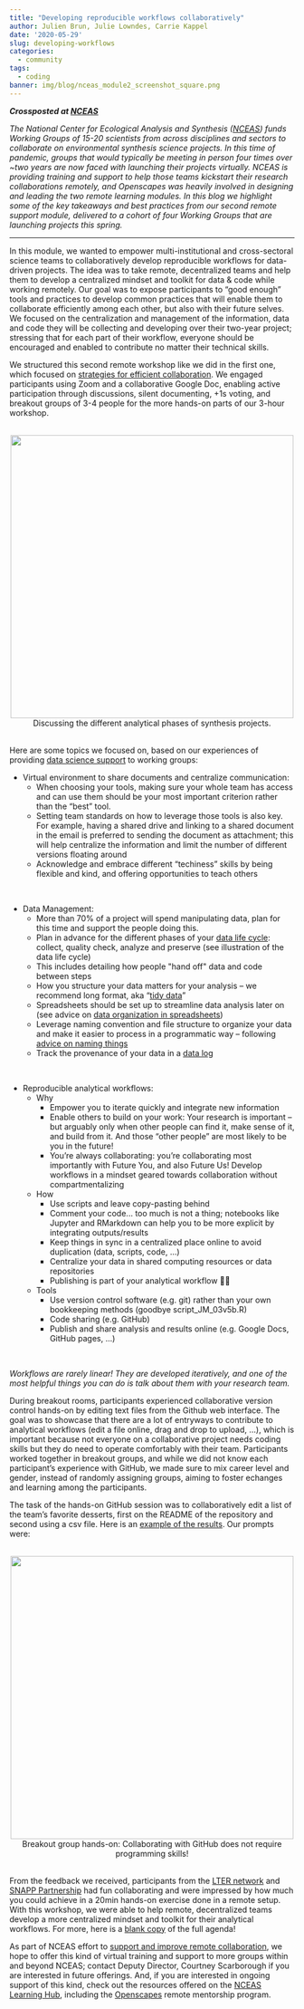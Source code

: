 ```yaml
---
title: "Developing reproducible workflows collaboratively"
author: Julien Brun, Julie Lowndes, Carrie Kappel
date: '2020-05-29'
slug: developing-workflows
categories:
  - community
tags:
  - coding
banner: img/blog/nceas_module2_screenshot_square.png
---
```



***Crossposted at [NCEAS](https://www.nceas.ucsb.edu/news/developing-reproducible-workflows-collaboratively)***  

*The National Center for Ecological Analysis and Synthesis ([NCEAS](https://www.nceas.ucsb.edu/)) funds Working Groups of 15-20 scientists from across disciplines and sectors to collaborate on environmental synthesis science projects. In this time of pandemic, groups that would typically be meeting in person four times over ~two years are now faced with launching their projects virtually. NCEAS is providing training and support to help those teams kickstart their research collaborations remotely, and Openscapes was heavily involved in designing and leading the two remote learning modules. In this blog we highlight some of the key takeaways and best practices from our second remote support module, delivered to a cohort of four Working Groups that are launching projects this spring.*

---

In this module, we wanted to empower multi-institutional and cross-sectoral science teams to collaboratively develop reproducible workflows for data-driven projects. The idea was to take remote, decentralized teams and help them to develop a centralized mindset and toolkit for data & code while working remotely. Our goal was to expose participants to “good enough” tools and practices to develop common practices that will enable them to collaborate efficiently among each other, but also with their future selves. We focused on the centralization and management of the information, data and code they will be collecting and developing over their two-year project; stressing that for each part of their workflow, everyone should be encouraged and enabled to contribute no matter their technical skills. 

We structured this second remote workshop like we did in the first one, which focused on [strategies for efficient collaboration](https://www.nceas.ucsb.edu/news/kick-starting-scientific-collaborations-remotely). We engaged participants using Zoom and a collaborative Google Doc, enabling active participation through discussions, silent documenting, +1s voting, and breakout groups of 3-4 people for the more hands-on parts of our 3-hour workshop.

<br>
<center>
  <img src="/img/blog/nceas_module2_screenshot.png" width="500px"></a>
   <figcaption>Discussing the different analytical phases of synthesis projects.
</figcaption>
</center>
<br>


Here are some topics we focused on, based on our experiences of providing [data science support](https://www.nceas.ucsb.edu/programming-support) to working groups:

- Virtual environment to share documents and centralize communication: 
  - When choosing your tools, making sure your whole team has access and can use them should be your most important criterion rather than the “best” tool. 
  - Setting team standards on how to leverage those tools is also key. For example, having a shared drive and linking to a shared document in the email is preferred to sending the document as attachment; this will help centralize the information and limit the number of different versions floating around
  - Acknowledge and embrace different “techiness” skills by being flexible and kind, and offering opportunities to teach others

<br>

- Data Management: 
  - More than 70% of a project will spend manipulating data, plan for this time and support the people doing this. 
  - Plan in advance for the different phases of your [data life cycle](https://www.dataone.org/data-life-cycle): collect, quality check, analyze and preserve (see illustration of the data life cycle)
  - This includes detailing how people "hand off" data and code between steps
  - How you structure your data matters for your analysis – we recommend long format, aka “[tidy data](https://www.jstatsoft.org/article/view/v059i10)”
  - Spreadsheets should be set up to streamline data analysis later on (see advice on [data organization in spreadsheets](https://peerj.com/preprints/3183/))
  - Leverage naming convention and file structure to organize your data and make it easier to process in a programmatic way – following [advice on naming things](https://speakerdeck.com/jennybc/how-to-name-files)
  - Track the provenance of your data in a [data log](https://docs.google.com/spreadsheets/d/1LLpOyydCGTZdY8Xk2fDmTPVy8efF-47GtEXkAjvYsJI/edit?usp=sharing)
  
<br>

- Reproducible analytical workflows: 
  - Why
      - Empower you to iterate quickly and integrate new information
      - Enable others to build on your work: Your research is important – but arguably only when other people can find it, make sense of it, and build from it. And those “other people” are most likely to be you in the future!
      - You’re always collaborating: you’re collaborating most importantly with Future You, and also Future Us! Develop workflows in a mindset geared towards collaboration without compartmentalizing
  - How
      - Use scripts and leave copy-pasting behind
      - Comment your code... too much is not a thing; notebooks like Jupyter and RMarkdown can help you to be more explicit by integrating outputs/results
      - Keep things in sync in a centralized place online to avoid duplication (data, scripts, code, …)
      - Centralize your data in  shared computing resources or data repositories
      - Publishing is part of your analytical workflow 💯😎
  - Tools
      - Use version control software (e.g. git) rather than your own bookkeeping methods (goodbye script_JM_03v5b.R)
      - Code sharing (e.g. GitHub)
      - Publish and share analysis and results online (e.g. Google Docs, GitHub pages, ...)

<br>

*Workflows are rarely linear! They are developed iteratively, and one of the most helpful things you can do is talk about them with your research team.*

During breakout rooms, participants experienced collaborative version control hands-on by editing text files from the Github web interface. The goal was to showcase that there are a lot of entryways to contribute to analytical workflows (edit a file online, drag and drop to upload, ...), which is important because not everyone on a collaborative project needs coding skills but they do need to operate comfortably with their team. Participants worked together in breakout groups, and while we did not know each participant’s experience with GitHub, we made sure to mix career level and gender, instead of randomly assigning groups, aiming to foster echanges and learning among the participants. 

The task of the hands-on GitHub session was to collaboratively edit a list of the team’s favorite desserts, first on the README of the repository and second using a csv file. Here is an [example of the results](https://github.com/brunj7/favorite-desserts). Our prompts were:

<br>
<center>
  <img src="/img/blog/nceas_module2_github_instructions.png" width="500px"></a>
   <figcaption>Breakout group hands-on: Collaborating with GitHub does not require programming skills!
</figcaption>
</center>
<br>

From the feedback we received, participants from the [LTER network](https://lternet.edu/) and [SNAPP Partnership](https://snappartnership.net/) had fun collaborating and were impressed by how much you could achieve in a 20min hands-on exercise done in a remote setup. With this workshop, we were able to help remote, decentralized teams develop a more centralized mindset and toolkit for their analytical workflows. For more, here is a [blank copy](https://docs.google.com/document/d/1cTIYyfc0J564PxpF0-xE_bbH6TIK2tq1F5WkDOx0lrw/edit?usp=sharing) of the full agenda! 

As part of NCEAS effort to [support and improve remote collaboration](https://www.nceas.ucsb.edu/Virtual-Collaboration), we hope to offer this kind of virtual training and support to more groups within and beyond NCEAS; contact Deputy Director, Courtney Scarborough if you are interested in future offerings. And, if you are interested in ongoing support of this kind, check out the resources offered on the [NCEAS Learning Hub](https://www.nceas.ucsb.edu/learning-hub), including the [Openscapes](https://openscapes.org) remote mentorship program.

<br>
<br>



<br>
<br>
